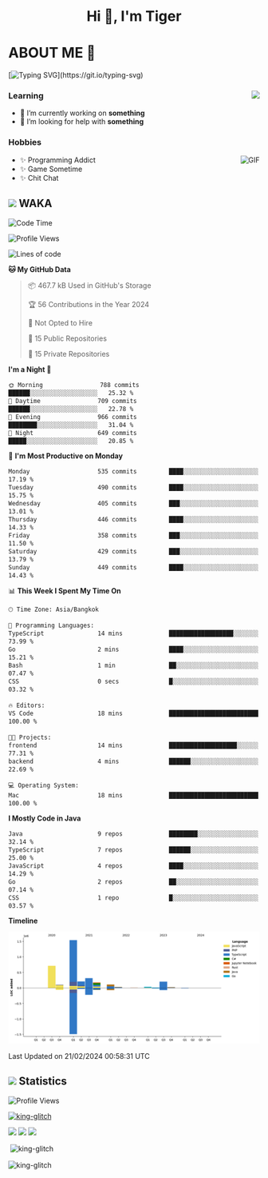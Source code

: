 <h1 align="center">Hi 👋, I'm Tiger</h1>




# ABOUT ME 💬

[![Typing SVG](https://readme-typing-svg.herokuapp.com?color=22F771&vCenter=true&lines=A+perssionate+developer+from+nowhere.)](https://git.io/typing-svg)

<div>
 <img align="right" src="https://spotify-github-profile.vercel.app/api/view?uid=12129734423&cover_image=false&theme=default&bar_color=22d016&bar_color_cover=true" />
 <h3>Learning</h3>
 
 <ul>
  <li>🔭 I’m currently working on <b>something</b></li>
  <li>🤝 I’m looking for help with <b>something</b></li>
 </ul>
 
</div>
<div>
 <h3>Hobbies</h3>
 <img align="right" height="475px"  alt="GIF" src="https://i.pinimg.com/originals/1f/b7/db/1fb7dbee557e5ed509f7517da8a84d58.gif" />
 <ul>
  <li>✨ Programming Addict</li>
  <li>✨ Game Sometime</li>
  <li>✨ Chit Chat</li>
 </ul>
 
</div>



## <img height="40" src="https://raw.githubusercontent.com/innng/innng/master/assets/kyubey.gif"/> WAKA

<!--START_SECTION:waka-->
![Code Time](http://img.shields.io/badge/Code%20Time-1%2C776%20hrs%2020%20mins-blue)

![Profile Views](http://img.shields.io/badge/Profile%20Views-3-blue)

![Lines of code](https://img.shields.io/badge/From%20Hello%20World%20I%27ve%20Written-3.4%20million%20lines%20of%20code-blue)

**🐱 My GitHub Data** 

> 📦 467.7 kB Used in GitHub's Storage 
 > 
> 🏆 56 Contributions in the Year 2024
 > 
> 🚫 Not Opted to Hire
 > 
> 📜 15 Public Repositories 
 > 
> 🔑 15 Private Repositories 
 > 
**I'm a Night 🦉** 

```text
🌞 Morning                788 commits         ██████░░░░░░░░░░░░░░░░░░░   25.32 % 
🌆 Daytime                709 commits         ██████░░░░░░░░░░░░░░░░░░░   22.78 % 
🌃 Evening                966 commits         ████████░░░░░░░░░░░░░░░░░   31.04 % 
🌙 Night                  649 commits         █████░░░░░░░░░░░░░░░░░░░░   20.85 % 
```
📅 **I'm Most Productive on Monday** 

```text
Monday                   535 commits         ████░░░░░░░░░░░░░░░░░░░░░   17.19 % 
Tuesday                  490 commits         ████░░░░░░░░░░░░░░░░░░░░░   15.75 % 
Wednesday                405 commits         ███░░░░░░░░░░░░░░░░░░░░░░   13.01 % 
Thursday                 446 commits         ████░░░░░░░░░░░░░░░░░░░░░   14.33 % 
Friday                   358 commits         ███░░░░░░░░░░░░░░░░░░░░░░   11.50 % 
Saturday                 429 commits         ███░░░░░░░░░░░░░░░░░░░░░░   13.79 % 
Sunday                   449 commits         ████░░░░░░░░░░░░░░░░░░░░░   14.43 % 
```


📊 **This Week I Spent My Time On** 

```text
🕑︎ Time Zone: Asia/Bangkok

💬 Programming Languages: 
TypeScript               14 mins             ██████████████████░░░░░░░   73.99 % 
Go                       2 mins              ████░░░░░░░░░░░░░░░░░░░░░   15.21 % 
Bash                     1 min               ██░░░░░░░░░░░░░░░░░░░░░░░   07.47 % 
CSS                      0 secs              █░░░░░░░░░░░░░░░░░░░░░░░░   03.32 % 

🔥 Editors: 
VS Code                  18 mins             █████████████████████████   100.00 % 

🐱‍💻 Projects: 
frontend                 14 mins             ███████████████████░░░░░░   77.31 % 
backend                  4 mins              ██████░░░░░░░░░░░░░░░░░░░   22.69 % 

💻 Operating System: 
Mac                      18 mins             █████████████████████████   100.00 % 
```

**I Mostly Code in Java** 

```text
Java                     9 repos             ████████░░░░░░░░░░░░░░░░░   32.14 % 
TypeScript               7 repos             ██████░░░░░░░░░░░░░░░░░░░   25.00 % 
JavaScript               4 repos             ████░░░░░░░░░░░░░░░░░░░░░   14.29 % 
Go                       2 repos             ██░░░░░░░░░░░░░░░░░░░░░░░   07.14 % 
CSS                      1 repo              █░░░░░░░░░░░░░░░░░░░░░░░░   03.57 % 
```



**Timeline**

![Lines of Code chart](https://raw.githubusercontent.com/king-glitch/king-glitch/main/assets/bar_graph.png)


 Last Updated on 21/02/2024 00:58:31 UTC
<!--END_SECTION:waka-->
## <img height="40" src="https://raw.githubusercontent.com/innng/innng/master/assets/kyubey.gif"/> Statistics
![Profile Views](https://komarev.com/ghpvc/?username=king-glitch)  

<p align="left"> 
 <a href="https://github.com/ryo-ma/github-profile-trophy">
  <img src="https://github-profile-trophy.vercel.app/?username=king-glitch&theme=dracula" alt="king-glitch" />
 </a> </p>

![](https://github-profile-summary-cards.vercel.app/api/cards/profile-details?username=king-glitch&theme=dracula)
![](https://github-profile-summary-cards.vercel.app/api/cards/stats?username=king-glitch&theme=dracula) 
![](https://github-profile-summary-cards.vercel.app/api/cards/productive-time?username=king-glitch&theme=dracula)


<p>&nbsp;<img align="center" src="https://github-readme-stats.vercel.app/api?username=king-glitch&theme=dracula" alt="king-glitch" /></p>

<p><img align="center" src="https://github-readme-streak-stats.herokuapp.com/?user=king-glitch&theme=dracula" alt="king-glitch" /></p>
